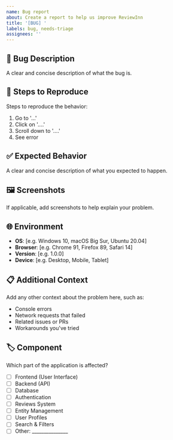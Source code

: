 ```yaml
---
name: Bug report
about: Create a report to help us improve ReviewInn
title: '[BUG] '
labels: bug, needs-triage
assignees: ''
---
```


## 🐛 Bug Description
A clear and concise description of what the bug is.

## 🔄 Steps to Reproduce
Steps to reproduce the behavior:
1. Go to '...'
2. Click on '....'
3. Scroll down to '....'
4. See error

## ✅ Expected Behavior
A clear and concise description of what you expected to happen.

## 🖼️ Screenshots
If applicable, add screenshots to help explain your problem.

## 🌐 Environment
- **OS**: [e.g. Windows 10, macOS Big Sur, Ubuntu 20.04]
- **Browser**: [e.g. Chrome 91, Firefox 89, Safari 14]
- **Version**: [e.g. 1.0.0]
- **Device**: [e.g. Desktop, Mobile, Tablet]

## 📋 Additional Context
Add any other context about the problem here, such as:
- Console errors
- Network requests that failed  
- Related issues or PRs
- Workarounds you've tried

## 🏷️ Component
Which part of the application is affected?
- [ ] Frontend (User Interface)
- [ ] Backend (API)
- [ ] Database
- [ ] Authentication
- [ ] Reviews System
- [ ] Entity Management
- [ ] User Profiles
- [ ] Search & Filters
- [ ] Other: _______________